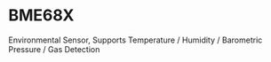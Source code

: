 # BME68X
Environmental Sensor, Supports Temperature / Humidity / Barometric Pressure / Gas Detection
